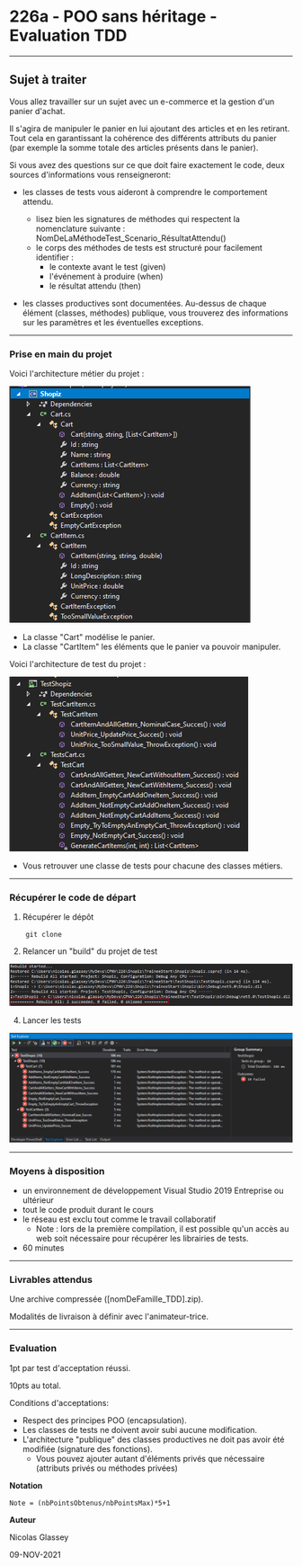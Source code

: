 # 226a - POO sans héritage - Evaluation TDD

---
## Sujet à traiter
Vous allez travailler sur un sujet avec un e-commerce et la gestion d'un panier d'achat.

Il s'agira de manipuler le panier en lui ajoutant des articles et en les retirant. Tout cela en garantissant la cohérence des différents attributs du panier (par exemple la somme totale des articles présents dans le panier).

Si vous avez des questions sur ce que doit faire exactement le code, deux sources d'informations vous renseigneront:

* les classes de tests vous aideront à comprendre le comportement attendu.
    * lisez bien les signatures de méthodes qui respectent la nomenclature suivante : NomDeLaMéthodeTest_Scenario_RésultatAttendu()
    * le corps des méthodes de tests est structuré pour facilement identifier :
        * le contexte avant le test (given)
        * l'événement à produire (when)
        * le résultat attendu (then)

* les classes productives sont documentées. Au-dessus de chaque élément (classes, méthodes) publique, vous trouverez des informations sur les paramètres et les éventuelles exceptions.

---
### Prise en main du projet

Voici l'architecture métier du projet :

![Architecture métier](img/ShopizArchitectureBusiness.PNG)

* La classe "Cart" modélise le panier.
* La classe "CartItem" les éléments que le panier va pouvoir manipuler. 

Voici l'architecture de test du projet :

![Architecture test](img/ShopizArchitectureTestBusiness.PNG)

* Vous retrouver une classe de tests pour chacune des classes métiers.

---
### Récupérer le code de départ

1)  Récupérer le dépôt
   
```
    git clone 
```
2)  Relancer un "build" du projet de test

![Première compilation](img/ShopizAfterBuild.PNG)

4)  Lancer les tests

![Première exécution du projet](img/ShopizArchitectureTestsAllFailed.PNG)

---
### Moyens à disposition

* un environnement de développement Visual Studio 2019 Entreprise ou ultérieur
* tout le code produit durant le cours
* le réseau est exclu tout comme le travail collaboratif
    * Note : lors de la première compilation, il est possible qu'un accès au web soit nécessaire pour récupérer les librairies de tests.
* 60 minutes

---
### Livrables attendus
Une archive compressée ([nomDeFamille_TDD].zip).

Modalités de livraison à définir avec l'animateur-trice.

---
### Evaluation

1pt par test d'acceptation réussi.

10pts au total.

Conditions d'acceptations:

* Respect des principes POO (encapsulation).
* Les classes de tests ne doivent avoir subi aucune modification.
* L'architecture "publique" des classes productives ne doit pas avoir été modifiée (signature des fonctions).
    * Vous pouvez ajouter autant d'éléments privés que nécessaire (attributs privés ou méthodes privées)

**Notation**

    Note = (nbPointsObtenus/nbPointsMax)*5+1

**Auteur**

Nicolas Glassey

09-NOV-2021
